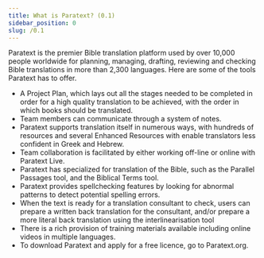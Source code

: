 ```yaml
---
title: What is Paratext? (0.1)
sidebar_position: 0
slug: /0.1
---
```




Paratext is the premier Bible translation platform used by over 10,000 people worldwide for planning, managing, drafting, reviewing and checking Bible translations in more than 2,300 languages. Here are some of the tools Paratext has to offer.

- A Project Plan, which lays out all the stages needed to be completed in order for a high quality translation to be achieved, with the order in which books should be translated.
- Team members can communicate through a system of notes.
- Paratext supports translation itself in numerous ways, with hundreds of resources and several Enhanced Resources with enable translators less confident in Greek and Hebrew.
- Team collaboration is facilitated by either working off-line or online with Paratext Live.
- Paratext has specialized for translation of the Bible, such as the Parallel Passages tool, and the Biblical Terms tool.
- Paratext provides spellchecking features by looking for abnormal patterns to detect potential spelling errors.
- When the text is ready for a translation consultant to check, users can prepare a written back translation for the consultant, and/or prepare a more literal back translation using the interlinearisation tool
- There is a rich provision of training materials available including online videos in multiple languages.
- To download Paratext and apply for a free licence, go to Paratext.org.
